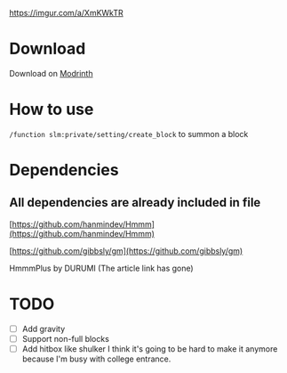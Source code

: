 https://imgur.com/a/XmKWkTR

# Download
Download on [Modrinth](https://modrinth.com/datapack/forced-perspective)

# How to use
`/function slm:private/setting/create_block` to summon a block

# Dependencies
## All dependencies are already included in file

[https://github.com/hanmindev/Hmmm](https://github.com/hanmindev/Hmmm)

[https://github.com/gibbsly/gm](https://github.com/gibbsly/gm)

HmmmPlus by DURUMI (The article link has gone)

# TODO
- [ ] Add gravity
- [ ] Support non-full blocks
- [ ] Add hitbox like shulker
I think it's going to be hard to make it anymore because I'm busy with college entrance.
